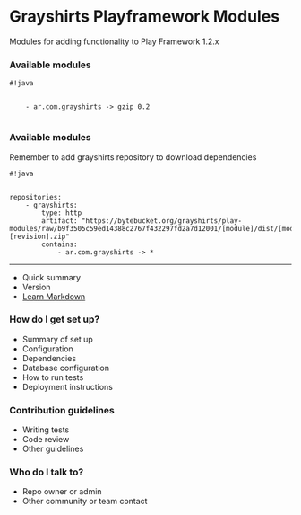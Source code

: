 # Grayshirts Playframework Modules #

Modules for adding functionality to Play Framework 1.2.x

### Available modules ###


```
#!java


    - ar.com.grayshirts -> gzip 0.2


```

### Available modules ###
Remember to add grayshirts repository to download dependencies
```
#!java


repositories:
    - grayshirts:
        type: http
        artifact: "https://bytebucket.org/grayshirts/play-modules/raw/b9f3505c59ed14388c2767f432297fd2a7d12001/[module]/dist/[module]-[revision].zip"
        contains:
            - ar.com.grayshirts -> *

```


---------------------------


* Quick summary
* Version
* [Learn Markdown](https://bitbucket.org/tutorials/markdowndemo)

### How do I get set up? ###

* Summary of set up
* Configuration
* Dependencies
* Database configuration
* How to run tests
* Deployment instructions

### Contribution guidelines ###

* Writing tests
* Code review
* Other guidelines

### Who do I talk to? ###

* Repo owner or admin
* Other community or team contact